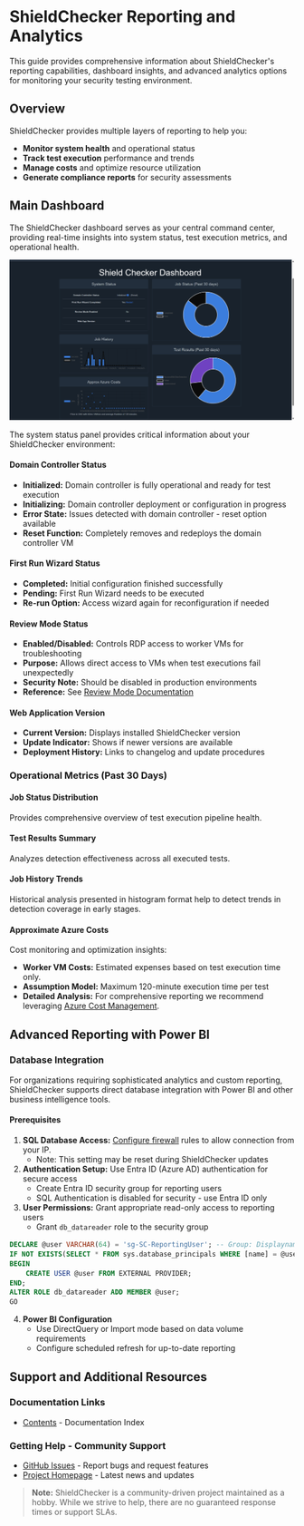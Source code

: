 # ShieldChecker Reporting and Analytics

This guide provides comprehensive information about ShieldChecker's reporting capabilities, dashboard insights, and advanced analytics options for monitoring your security testing environment.

## Overview

ShieldChecker provides multiple layers of reporting to help you:
- **Monitor system health** and operational status
- **Track test execution** performance and trends
- **Manage costs** and optimize resource utilization
- **Generate compliance reports** for security assessments

## Main Dashboard

The ShieldChecker dashboard serves as your central command center, providing real-time insights into system status, test execution metrics, and operational health.

![Dashboard Overview](img/ShieldChecker-Dashboard-01.png)

The system status panel provides critical information about your ShieldChecker environment:

#### Domain Controller Status
- **Initialized:** Domain controller is fully operational and ready for test execution
- **Initializing:** Domain controller deployment or configuration in progress
- **Error State:** Issues detected with domain controller - reset option available
- **Reset Function:** Completely removes and redeploys the domain controller VM

#### First Run Wizard Status
- **Completed:** Initial configuration finished successfully
- **Pending:** First Run Wizard needs to be executed
- **Re-run Option:** Access wizard again for reconfiguration if needed

#### Review Mode Status
- **Enabled/Disabled:** Controls RDP access to worker VMs for troubleshooting
- **Purpose:** Allows direct access to VMs when test executions fail unexpectedly
- **Security Note:** Should be disabled in production environments
- **Reference:** See [Review Mode Documentation](ManageJobs.md#review-mode-overview)

#### Web Application Version
- **Current Version:** Displays installed ShieldChecker version
- **Update Indicator:** Shows if newer versions are available
- **Deployment History:** Links to changelog and update procedures

### Operational Metrics (Past 30 Days)

#### Job Status Distribution
Provides comprehensive overview of test execution pipeline health.

#### Test Results Summary
Analyzes detection effectiveness across all executed tests.

#### Job History Trends
Historical analysis presented in histogram format help to detect trends in detection coverage in early stages.

#### Approximate Azure Costs
Cost monitoring and optimization insights:

- **Worker VM Costs:** Estimated expenses based on test execution time only.
- **Assumption Model:** Maximum 120-minute execution time per test
- **Detailed Analysis:** For comprehensive reporting we recommend leveraging [Azure Cost Management](https://learn.microsoft.com/en-us/azure/cost-management-billing/).

## Advanced Reporting with Power BI

### Database Integration

For organizations requiring sophisticated analytics and custom reporting, ShieldChecker supports direct database integration with Power BI and other business intelligence tools.

#### Prerequisites
1. **SQL Database Access:** [Configure firewall](https://learn.microsoft.com/en-us/azure/azure-sql/database/firewall-create-server-level-portal-quickstart?view=azuresql) rules to allow connection from your IP.
    - Note: This setting may be reset during ShieldChecker updates
2. **Authentication Setup:** Use Entra ID (Azure AD) authentication for secure access
    - Create Entra ID security group for reporting users
    - SQL Authentication is disabled for security - use Entra ID only
3. **User Permissions:** Grant appropriate read-only access to reporting users
    - Grant `db_datareader` role to the security group
```sql
DECLARE @user VARCHAR(64) = 'sg-SC-ReportingUser'; -- Group: Displayname, User: Princpal Name
IF NOT EXISTS(SELECT * FROM sys.database_principals WHERE [name] = @user)
BEGIN
    CREATE USER @user FROM EXTERNAL PROVIDER;
END;
ALTER ROLE db_datareader ADD MEMBER @user; 
GO
```

4. **Power BI Configuration**
    - Use DirectQuery or Import mode based on data volume requirements
    - Configure scheduled refresh for up-to-date reporting

## Support and Additional Resources

### Documentation Links
- [Contents](Documentation.md) - Documentation Index

### Getting Help - Community Support
- [GitHub Issues](https://github.com/ThomasKur/UseCase.ShieldChecker/issues) - Report bugs and request features
- [Project Homepage](https://www.shieldchecker.ch) - Latest news and updates

> **Note:** ShieldChecker is a community-driven project maintained as a hobby. While we strive to help, there are no guaranteed response times or support SLAs.

